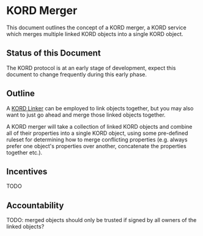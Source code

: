 # KORD Merger

This document outlines the concept of a KORD merger, a KORD service which
merges multiple linked KORD objects into a single KORD object.

## Status of this Document

The KORD protocol is at an early stage of development, expect this document to
change frequently during this early phase.

## Outline

A [KORD Linker](linker.md) can be employed to link objects together, but you
may also want to just go ahead and merge those linked objects together.

A KORD merger will take a collection of linked KORD objects and combine all of
their properties into a single KORD object, using some pre-defined ruleset for
determining how to merge conflicting properties (e.g. always prefer one
object's properties over another, concatenate the properties together etc.).

## Incentives

TODO

## Accountability

TODO: merged objects should only be trusted if signed by all owners of the
      linked objects?
